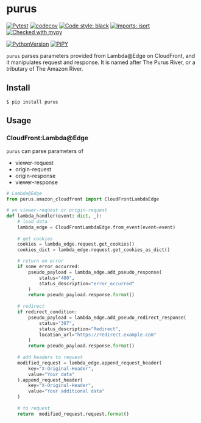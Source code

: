 # purus

[![Pytest](https://github.com/acxelerator/purus/actions/workflows/pytest.yml/badge.svg)](https://github.com/acxelerator/purus/actions/workflows/pytest.yml)
[![codecov](https://codecov.io/gh/acxelerator/purus/branch/main/graph/badge.svg?token=2X3BA0RCER)](https://codecov.io/gh/acxelerator/purus)
[![Code style: black](https://img.shields.io/badge/code%20style-black-000000.svg)](https://github.com/psf/black)
[![Imports: isort](https://img.shields.io/badge/%20imports-isort-%231674b1?style=flat&labelColor=ef8336)](https://pycqa.github.io/isort/)
[![Checked with mypy](http://www.mypy-lang.org/static/mypy_badge.svg)](http://mypy-lang.org/)

[![PythonVersion](https://img.shields.io/pypi/pyversions/purus.svg)](https://pypi.org/project/purus/)
[![PiPY](https://img.shields.io/pypi/v/purus.svg)](https://pypi.org/project/purus/)


`purus` parses parameters provided from Lambda@Edge on CloudFront, and it manipulates request and response.
It is named after The Purus River, or a tributary of The Amazon River.


## Install

```shell
$ pip install purus
```

## Usage

### CloudFront:Lambda@Edge

`purus` can parse parameters of

- viewer-request
- origin-request
- origin-response
- viewer-response

```python
# Lambda@Edge
from purus.amazon_cloudfront import CloudFrontLambdaEdge

# on viewer-request or origin-request
def lambda_handler(event: dict, _):
    # load data
    lambda_edge = CloudFrontLambdaEdge.from_event(event=event)
    
    # get cookies
    cookies = lambda_edge.request.get_cookies()
    cookies_dict = lambda_edge.request.get_cookies_as_dict()

    # return on error
    if some_error_occurred:
        pseudo_payload = lambda_edge.add_pseudo_response(
            status="400",
            status_description="error_occurred"
        )
        return pseudo_payload.response.format()
    
    # redirect
    if redirect_condition:
        pseudo_payload = lambda_edge.add_pseudo_redirect_response(
            status="307",
            status_description="Redirect",
            location_url="https://redirect.example.com"
        )
        return pseudo_payload.response.format()
    
    # add headers to request
    modified_request = lambda_edge.append_request_header(
        key="X-Original-Header",
        value="Your data"
    ).append_request_header(
        key="X-Original-Header",
        value="Your additional data"
    )
    
    # to request
    return  modified_request.request.format()


```